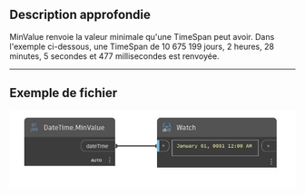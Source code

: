 ## Description approfondie
MinValue renvoie la valeur minimale qu'une TimeSpan peut avoir. Dans l'exemple ci-dessous, une TimeSpan de 10 675 199 jours, 2 heures, 28 minutes, 5 secondes et 477 millisecondes est renvoyée.
___
## Exemple de fichier

![MinValue](./DSCore.DateTime.MinValue_img.jpg)

